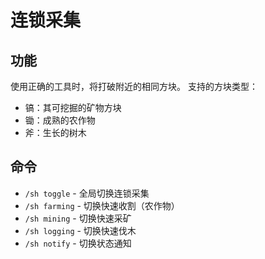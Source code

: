 # 连锁采集

## 功能

使用正确的工具时，将打破附近的相同方块。
支持的方块类型：
- 镐：其可挖掘的矿物方块
- 锄：成熟的农作物
- 斧：生长的树木

## 命令

- `/sh toggle` - 全局切换连锁采集
- `/sh farming` - 切换快速收割（农作物）
- `/sh mining` - 切换快速采矿
- `/sh logging` - 切换快速伐木
- `/sh notify` - 切换状态通知